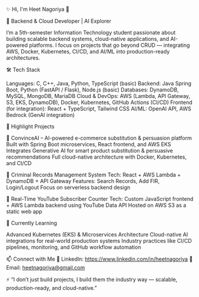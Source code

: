 ✨ Hi, I'm Heet Nagoriya 👋

🚀 Backend & Cloud Developer | AI Explorer

I’m a 5th-semester Information Technology student passionate about building scalable backend systems, cloud-native applications, and AI-powered platforms.
I focus on projects that go beyond CRUD — integrating AWS, Docker, Kubernetes, CI/CD, and AI/ML into production-ready architectures.

🛠️ Tech Stack

Languages: C, C++, Java, Python, TypeScript (basic)
Backend: Java Spring Boot, Python (FastAPI / Flask), Node.js (basic)
Databases: DynamoDB, MySQL, MongoDB, MariaDB
Cloud & DevOps: AWS (Lambda, API Gateway, S3, EKS, DynamoDB), Docker, Kubernetes, GitHub Actions (CI/CD)
Frontend (for integration): React + TypeScript, Tailwind CSS
AI/ML: OpenAI API, AWS Bedrock (GenAI integration)

📌 Highlight Projects

🔹 ConvinceAI –
AI-powered e-commerce substitution & persuasion platform
Built with Spring Boot microservices, React frontend, and AWS EKS
Integrates Generative AI for smart product substitution & persuasive recommendations
Full cloud-native architecture with Docker, Kubernetes, and CI/CD

🔹 Criminal Records Management System
Tech: React + AWS Lambda + DynamoDB + API Gateway
Features: Search Records, Add FIR, Login/Logout
Focus on serverless backend design

🔹 Real-Time YouTube Subscriber Counter
Tech: Custom JavaScript frontend + AWS Lambda backend using YouTube Data API
Hosted on AWS S3 as a static web app

🌱 Currently Learning

Advanced Kubernetes (EKS) & Microservices Architecture
Cloud-native AI integrations for real-world production systems
Industry practices like CI/CD pipelines, monitoring, and GitHub workflow automation

📫 Connect with Me
💼 LinkedIn: https://www.linkedin.com/in/heetnagoriya
📧 Email: heetnagoriya@gmail.com

⚡ “I don’t just build projects, I build them the industry way — scalable, production-ready, and cloud-native.”
